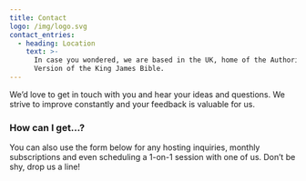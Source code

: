 ```yaml
---
title: Contact
logo: /img/logo.svg
contact_entries:
  - heading: Location
    text: >-
      In case you wondered, we are based in the UK, home of the Authorized
      Version of the King James Bible.
---
```

We’d love to get in touch with you and hear your ideas and
questions. We strive to improve constantly and your feedback
is valuable for us.

<h3 class="f4 b lh-title mb2">How can I get…?</h3>

You can also use the form below for any hosting inquiries, monthly subscriptions and even scheduling a 1-on-1 session with one of us. Don’t be shy, drop us a line!
